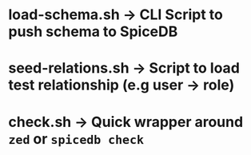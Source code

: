 
# load-schema.sh -> CLI Script to push schema to SpiceDB

# seed-relations.sh -> Script to load test relationship (e.g user -> role)

# check.sh -> Quick wrapper around `zed` or `spicedb check`
